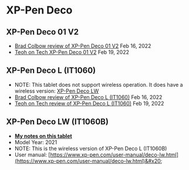 # XP-Pen Deco

## XP-Pen Deco 01 V2

* [Brad Colbow review of XP-Pen Deco 01 V2](https://youtu.be/0VaH-UTRL7A) Feb 16, 2022
* [Teoh on Tech XP-Pen Deco 01 V2](https://youtu.be/ohKeCxLL2a0) Feb 19, 2022

## XP-Pen Deco L (IT1060)

* NOTE: This tablet does not support wireless operation. It does have a wireless version: [XP-Pen Deco LW](broken-reference) &#x20;
* [Brad Colbow review of XP-Pen Deco L (IT1060)](https://youtu.be/0VaH-UTRL7A) Feb 16, 2022
* [Teoh on Tech review of XP-Pen Deco L (IT1060)](https://youtu.be/ohKeCxLL2a0) Feb 19, 2022

## XP-Pen Deco LW (IT1060B)

* [**My notes on this tablet**](xp-pen-deco-lw-it1060b/7p-notes-xp-pen-deco-lw-it1060b.md)&#x20;
* Model Year: 2021
* NOTE: This is the wireless version of XP-Pen Deco L (IT1060B)&#x20;
* User manual: [https://www.xp-pen.com/user-manual/deco-lw.html](https://www.xp-pen.com/user-manual/deco-lw.html)&#x20;
